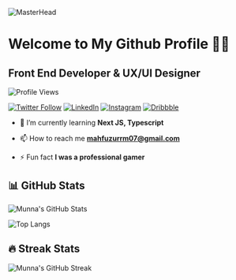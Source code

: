 <!-- Profile Banner -->
![MasterHead](https://i.ibb.co/MMrK4QS/github-banner.png)

<!-- Introduction -->
# Welcome to My Github Profile 👨‍💻
## Front End Developer & UX/UI Designer

<!-- Profile Views Counter -->
![Profile Views](https://komarev.com/ghpvc/?username=mahfuzurmunna&label=Profile%20views&color=0e75b6&style=flat)

<!-- Social Media Badges -->
[![Twitter Follow](https://img.shields.io/twitter/follow/mahfuzurmunna_r?logo=twitter&style=for-the-badge)](https://twitter.com/mahfuzurmunna_r)
[![LinkedIn](https://img.shields.io/badge/LinkedIn--blue?style=for-the-badge&logo=linkedin)](https://linkedin.com/in/mahfuzurmunna)
[![Instagram](https://img.shields.io/badge/Instagram--red?style=for-the-badge&logo=instagram)](https://instagram.com/mahfuzmunna07)
[![Dribbble](https://img.shields.io/badge/Dribbble--pink?style=for-the-badge&logo=dribbble)](https://dribbble.com/mahfuzurmunna)

<!-- Current Focus -->
- 🌱 I’m currently learning **Next JS, Typescript**

<!-- Projects and Contact Info -->
<!-- - 👨‍💻 All of my projects are available at [Portfolio](https://mahfuzurmunna-v1.netlify.app/) -->
- 📫 How to reach me **mahfuzurrm07@gmail.com**
<!-- - 📄 Know about my experiences [Resume](https://drive.google.com/file/d/12T2OGKNeQu0xXw0vsn_rlQl4QeZpjRuh/view?usp=sharing) -->

<!-- Fun Fact -->
- ⚡ Fun fact **I was a professional gamer**

<!-- GitHub Stats -->
## 📊 GitHub Stats

![Munna's GitHub Stats](https://github-readme-stats.vercel.app/api?username=mahfuzurmunna&show_icons=true&theme=radical)

![Top Langs](https://github-readme-stats.vercel.app/api/top-langs/?username=mahfuzurmunna&layout=compact&theme=radical)

<!-- Streak Stats -->
## 🔥 Streak Stats

![Munna's GitHub Streak](https://github-readme-streak-stats.herokuapp.com/?user=mahfuzurmunna&theme=radical)
